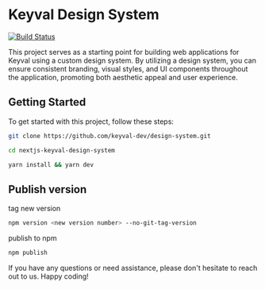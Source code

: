 # Keyval Design System

[![Build Status](https://travis-ci.org/joemccann/dillinger.svg?branch=master)](https://travis-ci.org/joemccann/dillinger)

This project serves as a starting point for building web applications for Keyval using a custom design system. By utilizing a design system, you can ensure consistent branding, visual styles, and UI components throughout the application, promoting both aesthetic appeal and user experience.

## Getting Started

To get started with this project, follow these steps:

```bash
git clone https://github.com/keyval-dev/design-system.git
```

```bash
cd nextjs-keyval-design-system
```

```bash
yarn install && yarn dev
```

## Publish version

tag new version

```bash
npm version <new version number> --no-git-tag-version
```

publish to npm

```bash
npm publish
```

If you have any questions or need assistance, please don't hesitate to reach out to us. Happy coding!
